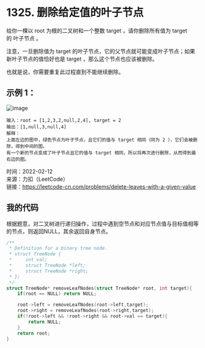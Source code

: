 # 1325. 删除给定值的叶子节点
给你一棵以 root 为根的二叉树和一个整数 target ，请你删除所有值为 target 的 叶子节点 。

注意，一旦删除值为 target 的叶子节点，它的父节点就可能变成叶子节点；如果新叶子节点的值恰好也是 target ，那么这个节点也应该被删除。

也就是说，你需要重复此过程直到不能继续删除。

## 示例 1：
![image](https://user-images.githubusercontent.com/39286292/153715954-179e6da7-29d8-45d8-981d-0efc4fdf4513.png)

```
输入：root = [1,2,3,2,null,2,4], target = 2
输出：[1,null,3,null,4]
解释：
上面左边的图中，绿色节点为叶子节点，且它们的值与 target 相同（同为 2 ），它们会被删除，得到中间的图。
有一个新的节点变成了叶子节点且它的值与 target 相同，所以将再次进行删除，从而得到最右边的图。
```
时间：2022-02-12  
来源：力扣（LeetCode）  
链接：https://leetcode-cn.com/problems/delete-leaves-with-a-given-value

## 我的代码
根据题意，对二叉树进行递归操作，过程中遇到空节点和对应节点值与目标值相等的节点，则返回NULL，其余返回自身节点。
```C
/**
 * Definition for a binary tree node.
 * struct TreeNode {
 *     int val;
 *     struct TreeNode *left;
 *     struct TreeNode *right;
 * };
 */
struct TreeNode* removeLeafNodes(struct TreeNode* root, int target){
    if(root == NULL) return NULL;

    root->left = removeLeafNodes(root->left,target);
    root->right = removeLeafNodes(root->right,target);
    if(!root->left && !root->right && root->val == target){
        return NULL;
    }
    return root;
}
```
